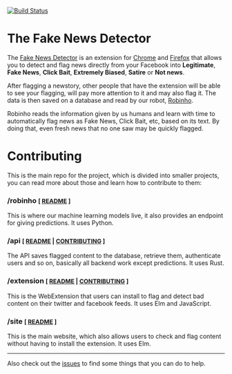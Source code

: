 [![Build Status][ci-svg]][ci-url]

[ci-svg]: https://circleci.com/gh/fake-news-detector/fake-news-detector.svg?style=shield
[ci-url]: https://circleci.com/gh/fake-news-detector/fake-news-detector

# The Fake News Detector

The [Fake News Detector](https://fakenewsdetector.org/) is an extension for [Chrome](https://chrome.google.com/webstore/detail/fake-news-detector/alomdfnfpbaagehmdokilpbjcjhacabk)
and [Firefox](https://addons.mozilla.org/en-US/firefox/addon/fakenews-detector/)
that allows you to detect and flag news directly from your Facebook into
**Legitimate**, **Fake News**, **Click Bait**, **Extremely Biased**, **Satire** or **Not news**.

After flagging a newstory, other people that have the extension will be able to see your flagging,
will pay more attention to it and may also flag it. The data is then saved on a database and read by our robot,
[Robinho](https://github.com/fake-news-detector/fake-news-detector/tree/master/robinho).

Robinho reads the information given by us humans and learn with time to automatically flag
news as Fake News, Click Bait, etc, based on its text. By doing that, even fresh news that no
one saw may be quickly flagged.

# Contributing

This is the main repo for the project, which is divided into smaller projects, you can read more about those and learn how to contribute to them:

### /robinho <small>[ [README](robinho/README.md) ]</small>

This is where our machine learning models live, it also provides an endpoint for giving predictions. It uses Python.

### /api <small>[ [README](api/README.md) | [CONTRIBUTING](api/CONTRIBUTING.md) ]</small>

The API saves flagged content to the database, retrieve them, authenticate users and so on, basically all backend work except predictions. It uses Rust.

### /extension <small>[ [README](extension/README.md) | [CONTRIBUTING](extension/CONTRIBUTING.md) ]</small>

This is the WebExtension that users can install to flag and detect bad content on their twitter and facebook feeds. It uses Elm and JavaScript.

### /site <small>[ [README](site/README.md) ]</small>

This is the main website, which also allows users to check and flag content without having to install the extension. It uses Elm.

---

Also check out the [issues](https://github.com/fake-news-detector/fake-news-detector/issues) to find some things that you can do to help.
